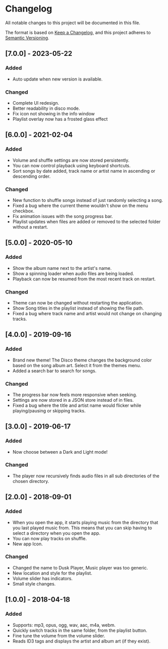 # Changelog
All notable changes to this project will be documented in this file.

The format is based on [Keep a Changelog](https://keepachangelog.com/en/1.0.0/),
and this project adheres to [Semantic Versioning](https://semver.org/spec/v2.0.0.html).

## [7.0.0] - 2023-05-22
### Added
* Auto update when new version is available.

### Changed
* Complete UI redesign.
* Better readability in disco mode.
* Fix icon not showing in the info window
* Playlist overlay now has a frosted glass effect

## [6.0.0] - 2021-02-04
### Added
* Volume and shuffle settings are now stored persistently.
* You can now control playback using keyboard shortcuts.
* Sort songs by date added, track name or artist name in ascending or descending order.

### Changed
* New function to shuffle songs instead of just randomly selecting a song.
* Fixed a bug where the current theme wouldn't show on the menu checkbox.
* Fix animation issues with the song progress bar.
* Playlist updates when files are added or removed to the selected folder without a restart.

## [5.0.0] - 2020-05-10
### Added
* Show the album name next to the artist's name.
* Show a spinning loader when audio files are being loaded.
* Playback can now be resumed from the most recent track on restart.

### Changed
* Theme can now be changed without restarting the application.
* Show Song titles in the playlist instead of showing the file path.
* Fixed a bug where track name and artist would not change on changing tracks.

## [4.0.0] - 2019-09-16
### Added
* Brand new theme! The Disco theme changes the background color based on the song album art. Select it from the themes menu.
* Added a search bar to search for songs.

### Changed
* The progress bar now feels more responsive when seeking.
* Settings are now stored in a JSON store instead of in files.
* Fixed a bug where the title and artist name would flicker while playing/pausing or skipping tracks.


## [3.0.0] - 2019-06-17
### Added
* Now choose between a Dark and Light mode!

### Changed
* The player now recursively finds audio files in all sub directories of the chosen directory.


## [2.0.0] - 2018-09-01
### Added
* When you open the app, it starts playing music from the directory that you last played music from. This means that you can skip having to select a directory when you open the app.
* You can now play tracks on shuffle.
* New app Icon.

### Changed
* Changed the name to Dusk Player, Music player was too generic.
* New location and style for the playlist.
* Volume slider has indicators.
* Small style changes.

## [1.0.0] - 2018-04-18
### Added
* Supports: mp3, opus, ogg, wav, aac, m4a, webm.
* Quickly switch tracks in the same folder, from the playlist button.
* Fine tune the volume from the volume slider.
* Reads ID3 tags and displays the artist and album art (if they exist).
